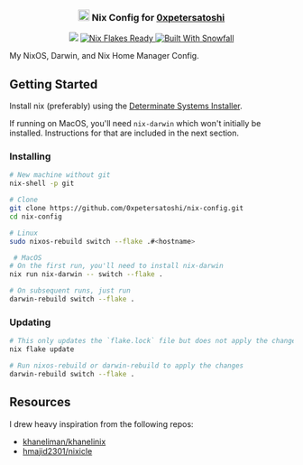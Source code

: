 <h3 align="center">
 <img src="https://nixos.org/logo/nixos-logo-only-hires.png" height="20" /> Nix Config for <a href="https://github.com/0xpetersatoshi">0xpetersatoshi</a>
</h3>

<p align="center">
 <a href="https://github.com/0xpetersatoshi/dotfiles/commits"><img src="https://img.shields.io/github/last-commit/0xpetersatoshi/dotfiles?colorA=363a4f&colorB=f5a97f&style=for-the-badge"></a>
  <a href="https://wiki.nixos.org/wiki/Flakes" target="_blank">
 <img alt="Nix Flakes Ready" src="https://img.shields.io/static/v1?logo=nixos&logoColor=d8dee9&label=Nix%20Flakes&labelColor=5e81ac&message=Ready&color=d8dee9&style=for-the-badge">
</a>
<a href="https://github.com/snowfallorg/lib" target="_blank">
 <img alt="Built With Snowfall" src="https://img.shields.io/static/v1?logoColor=d8dee9&label=Built%20With&labelColor=5e81ac&message=Snowfall&color=d8dee9&style=for-the-badge">
</a>
</p>

My NixOS, Darwin, and Nix Home Manager Config.

## Getting Started

Install nix (preferably) using the [Determinate Systems Installer](https://github.com/DeterminateSystems/nix-installer).

If running on MacOS, you'll need `nix-darwin` which won't initially be installed. Instructions for that are included
in the next section.

### Installing

```bash
# New machine without git
nix-shell -p git

# Clone
git clone https://github.com/0xpetersatoshi/nix-config.git
cd nix-config

# Linux
sudo nixos-rebuild switch --flake .#<hostname>

 # MacOS
# On the first run, you'll need to install nix-darwin
nix run nix-darwin -- switch --flake .

# On subsequent runs, just run
darwin-rebuild switch --flake .

```

### Updating

```bash
# This only updates the `flake.lock` file but does not apply the changes
nix flake update

# Run nixos-rebuild or darwin-rebuild to apply the changes
darwin-rebuild switch --flake .
```

## Resources

I drew heavy inspiration from the following repos:

- [khaneliman/khanelinix](https://github.com/khaneliman/khanelinix)
- [hmajid2301/nixicle](https://gitlab.com/hmajid2301/nixicle)

